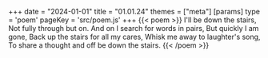 +++
date = "2024-01-01"
title = "01.01.24"
themes = ["meta"]
[params]
  type = 'poem'
  pageKey = 'src/poem.js'
+++
{{< poem >}}
I'll be down the stairs,
Not fully through but on.
And on I search for words in pairs,
But quickly I am gone,
Back up the stairs for all my cares,
Whisk me away to laughter's song,
To share a thought and off be down the stairs.
{{< /poem >}}